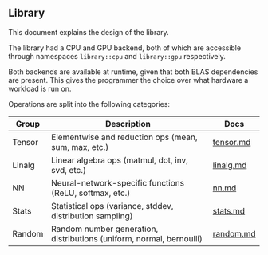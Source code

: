 ## Library

This document explains the design of the library.

The library had a CPU and GPU backend, both of which are accessible through namespaces ```library::cpu``` and ```library::gpu``` respectively.

Both backends are available at runtime, given that both BLAS dependencies are present. This gives the programmer the choice over what hardware a workload is run on.

Operations are split into the following categories:

| Group  | Description                                                          | Docs                   |
| ------ | -------------------------------------------------------------------- | ---------------------- |
| Tensor | Elementwise and reduction ops (mean, sum, max, etc.)                 | [tensor.md](tensor.md) |
| Linalg | Linear algebra ops (matmul, dot, inv, svd, etc.)                     | [linalg.md](linalg.md) |
| NN     | Neural-network-specific functions (ReLU, softmax, etc.)              | [nn.md](nn.md)         |
| Stats  | Statistical ops (variance, stddev, distribution sampling)            | [stats.md](stats.md)   |
| Random | Random number generation, distributions (uniform, normal, bernoulli) | [random.md](random.md) |
